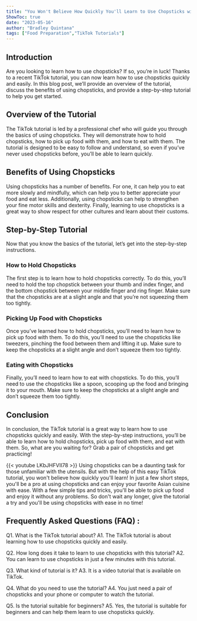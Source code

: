 ```yaml
---
title: "You Won't Believe How Quickly You'll Learn to Use Chopsticks with This Easy TikTok Tutorial!"
ShowToc: true 
date: "2023-05-16"
author: "Bradley Quintana" 
tags: ["Food Preparation","TikTok Tutorials"]
---
```

## Introduction
Are you looking to learn how to use chopsticks? If so, you’re in luck! Thanks to a recent TikTok tutorial, you can now learn how to use chopsticks quickly and easily. In this blog post, we’ll provide an overview of the tutorial, discuss the benefits of using chopsticks, and provide a step-by-step tutorial to help you get started.

## Overview of the Tutorial
The TikTok tutorial is led by a professional chef who will guide you through the basics of using chopsticks. They will demonstrate how to hold chopsticks, how to pick up food with them, and how to eat with them. The tutorial is designed to be easy to follow and understand, so even if you’ve never used chopsticks before, you’ll be able to learn quickly.

## Benefits of Using Chopsticks
Using chopsticks has a number of benefits. For one, it can help you to eat more slowly and mindfully, which can help you to better appreciate your food and eat less. Additionally, using chopsticks can help to strengthen your fine motor skills and dexterity. Finally, learning to use chopsticks is a great way to show respect for other cultures and learn about their customs.

## Step-by-Step Tutorial
Now that you know the basics of the tutorial, let’s get into the step-by-step instructions. 

### How to Hold Chopsticks
The first step is to learn how to hold chopsticks correctly. To do this, you’ll need to hold the top chopstick between your thumb and index finger, and the bottom chopstick between your middle finger and ring finger. Make sure that the chopsticks are at a slight angle and that you’re not squeezing them too tightly.

### Picking Up Food with Chopsticks
Once you’ve learned how to hold chopsticks, you’ll need to learn how to pick up food with them. To do this, you’ll need to use the chopsticks like tweezers, pinching the food between them and lifting it up. Make sure to keep the chopsticks at a slight angle and don’t squeeze them too tightly.

### Eating with Chopsticks
Finally, you’ll need to learn how to eat with chopsticks. To do this, you’ll need to use the chopsticks like a spoon, scooping up the food and bringing it to your mouth. Make sure to keep the chopsticks at a slight angle and don’t squeeze them too tightly.

## Conclusion
In conclusion, the TikTok tutorial is a great way to learn how to use chopsticks quickly and easily. With the step-by-step instructions, you’ll be able to learn how to hold chopsticks, pick up food with them, and eat with them. So, what are you waiting for? Grab a pair of chopsticks and get practicing!

{{< youtube LKbJHFVII78 >}} 
Using chopsticks can be a daunting task for those unfamiliar with the utensils. But with the help of this easy TikTok tutorial, you won't believe how quickly you'll learn! In just a few short steps, you'll be a pro at using chopsticks and can enjoy your favorite Asian cuisine with ease. With a few simple tips and tricks, you'll be able to pick up food and enjoy it without any problems. So don't wait any longer, give the tutorial a try and you'll be using chopsticks with ease in no time!

## Frequently Asked Questions (FAQ) :
Q1. What is the TikTok tutorial about?
A1. The TikTok tutorial is about learning how to use chopsticks quickly and easily.

Q2. How long does it take to learn to use chopsticks with this tutorial?
A2. You can learn to use chopsticks in just a few minutes with this tutorial.

Q3. What kind of tutorial is it?
A3. It is a video tutorial that is available on TikTok.

Q4. What do you need to use the tutorial?
A4. You just need a pair of chopsticks and your phone or computer to watch the tutorial.

Q5. Is the tutorial suitable for beginners?
A5. Yes, the tutorial is suitable for beginners and can help them learn to use chopsticks quickly.


